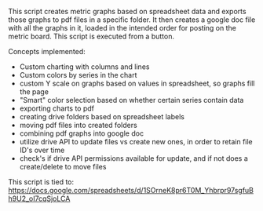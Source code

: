 This script creates metric graphs based on spreadsheet data and exports those graphs to pdf files in a specific folder.  It then creates a google doc file with all the graphs in it, loaded in the intended order for posting on the metric board.  This script is executed from a button.

Concepts implemented:
- Custom charting with columns and lines
- Custom colors by series in the chart
- custom Y scale on graphs based on values in spreadsheet, so graphs fill the page
- "Smart" color selection based on whether certain series contain data
- exporting charts to pdf
- creating drive folders based on spreadsheet labels
- moving pdf files into created folders
- combining pdf graphs into google doc
- utilize drive API to update files vs create new ones, in order to retain file ID's over time
- check's if drive API permissions available for update, and if not does a create/delete to move files

This script is tied to: https://docs.google.com/spreadsheets/d/1SOrneK8pr6T0M_Yhbrpr97sgfuBh9U2_oI7cqSjoLCA